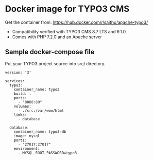 # Docker image for TYPO3 CMS

Get the container from: https://hub.docker.com/r/saitho/apache-typo3/

* Compatibility verified with TYPO3 CMS 8.7 LTS and 9.1.0
* Comes with PHP 7.2.0 and an Apache server

## Sample docker-compose file

Put your TYPO3 project source into src/ directory.

```
version: '3'

services:
  typo3:
    container_name: typo3
    build: .
    ports:
      - "8080:80"
    volumes:
      - ./src:/var/www/html
    links:
      - database

  database:
    container_name: typo3-db
    image: mysql
    ports:
      - "27017:27017"
    environment:
      - MYSQL_ROOT_PASSWORD=typo3
```